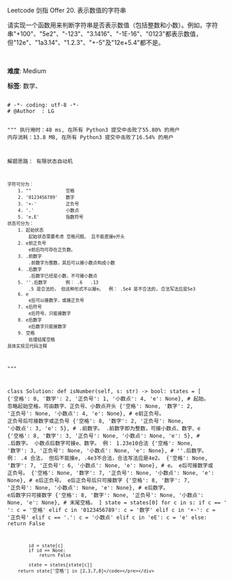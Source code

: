 Leetcode 剑指 Offer 20. 表示数值的字符串
<p>请实现一个函数用来判断字符串是否表示数值（包括整数和小数）。例如，字符串&quot;+100&quot;、&quot;5e2&quot;、&quot;-123&quot;、&quot;3.1416&quot;、&quot;-1E-16&quot;、&quot;0123&quot;都表示数值，但&quot;12e&quot;、&quot;1a3.14&quot;、&quot;1.2.3&quot;、&quot;+-5&quot;及&quot;12e+5.4&quot;都不是。</p>


<p>&nbsp;</p>





 **难度**: Medium



 **标签**: 数学、 





<div class="hcb_wrap">
<pre class="prism undefined-numbers lang-python" data-lang="Python"><code>
# -*- coding: utf-8 -*-
# @Author  : LG

"""
执行用时：48 ms, 在所有 Python3 提交中击败了55.80% 的用户
内存消耗：13.8 MB, 在所有 Python3 提交中击败了16.54% 的用户

解题思路：
    有限状态自动机

    字符可分为：
        1. ""             空格
        2. '0123456789'   数字
        3. '+-'           正负号
        4. '.'            小数点
        5. 'e,E'          指数符号
    状态可分为：
        1. 起始状态
            起始状态需要考虑 空格问题。 且不能直接e开头
        2. e前正负号
            e前后均可存在正负数。
        3. .前数字
            .前数字为整数，其后可以接小数点构成小数
        4. .后数字
            .后数字已经是小数，不可接小数点
        5. ''.后数字       例： .6   .13
            .5 是合法的， 但这种形式不以接e。  例： .5e4 是不合法的, 合法写法应是5e3
        6. e
            e后可以接数字，或接正负号
        7. e后符号
            e后符号，只能接数字
        8. e后数字
            e后数字只能接数字
        9. 空格
            处理结尾空格
    具体实现见代码注释
"""

class Solution:
    def isNumber(self, s: str) -> bool:
        states = [
            {'空格': 0,       '数字': 2,        '正负号': 1,       '小数点': 4,       'e': None}, # 起始。       忽略起始空格，可由数字、正负号、小数点开头
            {'空格': None,    '数字': 2,        '正负号': None,    '小数点': 4,       'e': None}, # e前正负号。   正负号后可接数字或正负号
            {'空格': 8,       '数字': 2,        '正负号': None,    '小数点': 3,       'e': 5},    # .前数字。     .前数字即为整数，可接小数点、数字、e
            {'空格': 8,       '数字': 3,        '正负号': None,    '小数点': None,    'e': 5},    # .后数字。     小数点后数字可接e、数字。 例： 1.23e10合法
            {'空格': None,    '数字': 3,        '正负号': None,    '小数点': None,    'e': None}, # ''.后数字。   例： .4 合法， 但后不能接e, .4e3不合法，合法写法应是4e2。
            {'空格': None,    '数字': 7,        '正负号': 6,       '小数点': None,    'e': None}, # e。          e后可接数字或 正负号。
            {'空格': None,    '数字': 7,        '正负号': None,    '小数点': None,    'e': None}, # e后正负号。   e后正负号后只可接数字
            {'空格': 8,       '数字': 7,        '正负号': None,    '小数点': None,    'e': None}, # e后数字。     e后数字只可接数字
            {'空格': 8,       '数字': None,     '正负号': None,    '小数点': None,    'e': None}, # 末尾空格。
        ]
        state = states[0]
        for c in s:
            if c == ' ':
                c = '空格'
            elif c in '0123456789':
                c = '数字'
            elif c in '+-':
                c = '正负号'
            elif c == '.':
                c = '小数点'
            elif c in 'eE':
                c = 'e'
            else:
                return False

            id = state[c]
            if id == None:
                return False

            state = states[state[c]]
        return state['空格'] in [2,3,7,8]</code></pre></div>
